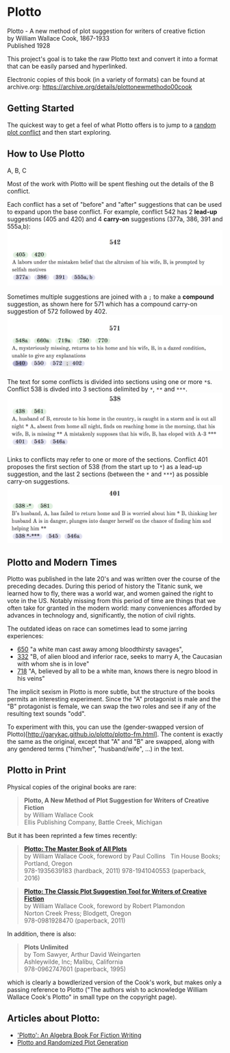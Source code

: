 # Plotto

Plotto - A new method of plot suggestion for writers of creative fiction  
by William Wallace Cook, 1867-1933  
Published 1928

This project's goal is to take the raw Plotto text and convert it into a
format that can be easily parsed and hyperlinked.

Electronic copies of this book (in a variety of formats) can be found at archive.org:
https://archive.org/details/plottonewmethodo00cook

## Getting Started

The quickest way to get a feel of what Plotto offers is to jump to a [random plot conflict](http://garykac.github.io/plotto/plotto-mf.html?random) and then start exploring.

## How to Use Plotto

A, B, C

Most of the work with Plotto will be spent fleshing out the details of the B conflict.

Each conflict has a set of "before" and "after" suggestions that can be used to expand upon the base conflict. For example, conflict 542 has 2 **lead-up** suggestions (405 and 420) and 4 **carry-on** suggestions (377a, 386, 391 and 555a,b):
![542](img/542.png)

Sometimes multiple suggestions are joined with a `;` to make a **compound** suggestion, as shown here for 571 which has a compound carry-on suggestion of 572 followed by 402.
![571](img/571.png)

The text for some conflicts is divided into sections using one or more `*`s. Conflict 538 is divded into 3 sections delimited by `*`, `**` and `***`. 
![538](img/538.png)

Links to conflicts may refer to one or more of the sections. Conflict 401 proposes the first section of 538 (from the start up to `*`) as a lead-up suggestion, and the last 2 sections (between the `*` and `***`) as possible carry-on suggestions.
![401](img/401.png)

## Plotto and Modern Times

Plotto was published in the late 20's and was written over the course of the preceding decades. During this period of history the Titanic sunk, we learned how to fly, there was a world war, and women gained the right to vote in the US. Notably missing from this period of time are things that we often take for granted in the modern world: many conveniences afforded by advances in technology and, significantly, the notion of civil rights.

The outdated ideas on race can sometimes lead to some jarring experiences:

* [650](http://garykac.github.io/plotto/plotto-mf.html#650) "a white man cast away among bloodthirsty savages",
* [332](http://garykac.github.io/plotto/plotto-mf.html#332) "B, of alien blood and inferior race, seeks to marry A, the Caucasian with whom she is in love"
* [718](http://garykac.github.io/plotto/plotto-mf.html#718) "A, believed by all to be a white man, knows there is negro blood in his veins"

The implicit sexism in Plotto is more subtle, but the structure of the books permits an interesting experiment. Since the "A" protagonist is male and the "B" protagonist is female, we can swap the two roles and see if any of the resulting text sounds "odd".

To experiment with this, you can use the (gender-swapped version of Plotto)[http://garykac.github.io/plotto/plotto-fm.html]. The content is exactly the same as the original, except that "A" and "B" are swapped, along with any gendered terms ("him/her", "husband/wife", ...) in the text.

## Plotto in Print

Physical copies of the original books are rare:

> **Plotto, A New Method of Plot Suggestion for Writers of Creative Fiction**  
> by William Wallace Cook  
> Ellis Publishing Company, Battle Creek, Michigan

But it has been reprinted a few times recently:

> [**Plotto: The Master Book of All Plots**](https://www.amazon.com/Plotto-Master-Book-All-Plots/dp/1941040551)  
> by William Wallace Cook, foreword by Paul Collins  
> Tin House Books; Portland, Oregon  
> 978-1935639183 (hardback, 2011) 978-1941040553 (paperback, 2016)  

> [**Plotto: The Classic Plot Suggestion Tool for Writers of Creative Fiction**](https://www.amazon.com/Plotto-Classic-Suggestion-Writers-Creative/dp/0981928471)  
> by William Wallace Cook, foreword by Robert Plamondon  
> Norton Creek Press; Blodgett, Oregon  
> 978-0981928470 (paperback, 2011)  

In addition, there is also:

> **Plots Unlimited**  
> by Tom Sawyer, Arthur David Weingarten  
> Ashleywilde, Inc; Malibu, California  
> 978-0962747601 (paperback, 1995)  

which is clearly a bowdlerized version of the Cook's work, but makes only a passing reference to Plotto ("The authors wish to acknowledge William Wallace Cook's Plotto" in small type on the copyright page).

## Articles about Plotto:

* ['Plotto': An Algebra Book For Fiction Writing](http://www.npr.org/2012/02/19/146941343/plotto-an-algebra-book-for-fiction-writing)
* [Plotto and Randomized Plot Generation](http://www.story-games.com/forums/discussion/15897/plotto-and-randomized-plot-generation)
